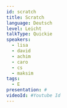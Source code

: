```yaml
---
id: scratch
title: Scratch
language: Deutsch
level: Leicht
talkType: Quickie
speakers:
  - lisa
  - david
  - achim
  - caro
  - cs
  - maksim
tags:
  - E
presentation: #
videoId: #Youtube Id
---
```



